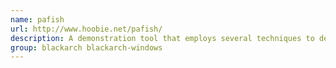 ```yaml
---
name: pafish
url: http://www.hoobie.net/pafish/
description: A demonstration tool that employs several techniques to detect sandboxes and analysis environments in the same way as malware families do.
group: blackarch blackarch-windows
---
```

